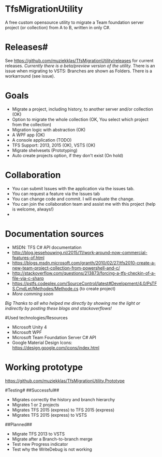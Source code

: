 # TfsMigrationUtility
A free custom opensource utility to migrate a Team foundation server project (or collection) from A to B, written in only C#.
# Releases#
See https://github.com/muziekklas/TfsMigrationUtility/releases for current releases.
*Currently there is a beta/preview version of the utility.*
There is an issue when migrating to VSTS: Branches are shown as Folders. There is a workarround (see issue).
# Goals

- Migrate a project, including history, to another server and/or collection (OK)
- Option to migrate the whole collection (OK, You select which project from the collection)
- Migration logic with abstraction (OK)
- A WPF app (OK)
- A console application (TODO)
- TFS Support: 2013, 2015 (OK), VSTS (OK)
- Migrate shelvesets (Prototyping)
- Auto create projects option, if they don't exist (On hold)
# Collaboration
- You can submit Issues with the application via the issues tab.
- You can request a feature via the Issues tab
- You can change code and commit. I will evaluate the change.
- You can join the collaboration team and assist me with this project (help is welcome, always!)
- 
# Documentation sources
- MSDN: TFS C# API documentation
- http://blog.jessehouwing.nl/2015/11/work-around-now-commercial-features-of.html
- https://blogs.msdn.microsoft.com/granth/2010/02/27/tfs2010-create-a-new-team-project-collection-from-powershell-and-c/
- http://stackoverflow.com/questions/213873/forcing-a-tfs-checkin-of-a-file-via-c-sharp
- https://pstfs.codeplex.com/SourceControl/latest#Development/4.0/PsTFS.CmdLet/Methodes/Methode.cs (to create project)
- *More comming soon*

*Big Thanks to all who helped me directly by showing me the light or indirectly by posting these blogs and stackoverflows!*

#Used technologies/Resources
- Microsoft Unity 4
- Microsoft WPF
- Microsoft Team Foundation Server C# API
- Google Material Design Icons: https://design.google.com/icons/index.html

# Working prototype
https://github.com/muziekklas/TfsMigrationUtility.Prototype

#Testing#
##Successful##
- Migrates correctly the history and branch hierarchy
- Migrates 1 or 2 projects
- Migrates TFS 2015 (express) to TFS 2015 (express)
- Migrates TFS 2015 (express) to VSTS
 
##Planned##
- Migrate TFS 2013 to VSTS
- Migrate after a Branch-to-branch merge
- Test new Progress indicator
- Test why the WriteDebug is not working


